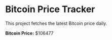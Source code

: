 # Bitcoin Price Tracker

This project fetches the latest Bitcoin price daily.

**Bitcoin Price:** $106477
